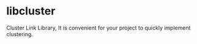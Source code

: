 # libcluster
Cluster Link Library, It is convenient for your project to quickly implement clustering.
